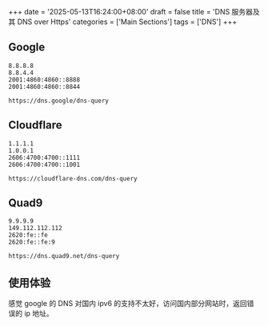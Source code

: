 +++
date = '2025-05-13T16:24:00+08:00'
draft = false
title = 'DNS 服务器及其 DNS over Https'
categories = ['Main Sections']
tags = ['DNS']
+++

## Google
```
8.8.8.8
8.8.4.4
2001:4860:4860::8888
2001:4860:4860::8844

https://dns.google/dns-query
```

## Cloudflare
```
1.1.1.1
1.0.0.1
2606:4700:4700::1111
2606:4700:4700::1001

https://cloudflare-dns.com/dns-query
```

## Quad9
```
9.9.9.9
149.112.112.112
2620:fe::fe
2620:fe::fe:9

https://dns.quad9.net/dns-query
```

## 使用体验
感觉 google 的 DNS 对国内 ipv6 的支持不太好，访问国内部分网站时，返回错误的 ip 地址。
